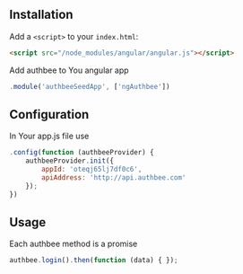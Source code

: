 ## Installation

Add a `<script>` to your `index.html`:

```html
<script src="/node_modules/angular/angular.js"></script>
```

Add authbee to You angular app
```javascript
.module('authbeeSeedApp', ['ngAuthbee'])
```

## Configuration

In Your app.js file use 
```javascript
.config(function (authbeeProvider) {
	authbeeProvider.init({
		appId: 'oteqj65lj7df0c6',
		apiAddress: 'http://api.authbee.com'
	});
})
```
## Usage

Each authbee method is a promise
```javascript
authbee.login().then(function (data) { });
```
